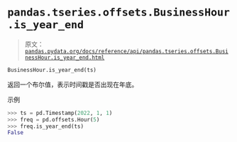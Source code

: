 # `pandas.tseries.offsets.BusinessHour.is_year_end`

> 原文：[`pandas.pydata.org/docs/reference/api/pandas.tseries.offsets.BusinessHour.is_year_end.html`](https://pandas.pydata.org/docs/reference/api/pandas.tseries.offsets.BusinessHour.is_year_end.html)

```py
BusinessHour.is_year_end(ts)
```

返回一个布尔值，表示时间戳是否出现在年底。

示例

```py
>>> ts = pd.Timestamp(2022, 1, 1)
>>> freq = pd.offsets.Hour(5)
>>> freq.is_year_end(ts)
False 
```
